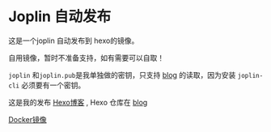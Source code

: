 # Joplin 自动发布

这是一个joplin 自动发布到 hexo的镜像。

自用镜像，暂时不准备支持，如有需要可以自取！

`joplin` 和`joplin.pub`是我单独做的密钥，只支持 [blog](https://github.com/ytianxia6/blog) 的读取，因为安装 `joplin-cli` 必须要有一个密钥。

这是我的发布 [Hexo博客](https://ytianxia6.github.io/) ,
Hexo 仓库在 [blog](https://github.com/ytianxia6/blog)

[Docker镜像](https://hub.docker.com/repository/docker/ytianxia6/joplin-auto-pub)